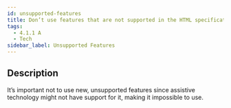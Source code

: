 ```yaml
---
id: unsupported-features
title: Don’t use features that are not supported in the HTML specification
tags:
  - 4.1.1 A
  - Tech
sidebar_label: Unsupported Features
---
```


## Description

It’s important not to use new, unsupported features since assistive technology might not have support for it, making it impossible to use.
